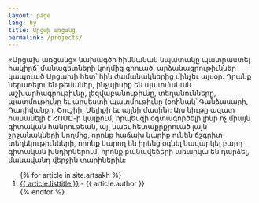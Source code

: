 ```yaml
---
layout: page
lang: hy
title: Արցախ առցանց
permalink: /projects/
---
```


«Արցախ առցանց» նախագծի հիմնական նպատակը պատրաստել հակիրճ՝ մանագետների կողմից գրուած, արձանագրութիւններ կապուած Արցախի հետ՝ հին ժամանակներից մինչեւ այսօր: Դրանք ներառելու են թեմաներ, ինչպիսիք են պատմական աշխարհագրութիւնը, լեզվաբանութիւնը, տեղանունները, պատմութիւնը եւ արվեստի պատմութիւնը (օրինակ՝ Գանձասարի, Դադիվանքի, Շուշիի, Մելիքի եւ այլնի մասին): Այս նիւթը ազատ հասանելի է ՀՈՄԸ-ի կայքում, որպեսզի օգտագործելի լինի ոչ միայն գիտական հանրութեան, այլ նաեւ հետաքրքրուած  լայն շրջանակների կողմից, որոնք հաճախ կարիք ունեն ճշգրիտ տեղեկութիւնների, որոնք կարող են իրենց օգնել նավարկել բարդ գիտական խնդիրներում, որոնք բանավեճերի առարկա են դարձել, մանավանդ վերջին տարիներին:

<ol>
{% for article in site.artsakh %}
  <li>
    <a href="{{ article.url }}">{{ article.listtitle }}</a> - {{ article.author }}
  </li>
{% endfor %}
</ol>
